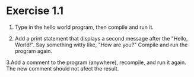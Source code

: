 # Exercise 1.1

1. Type in the hello world program, then compile and run it.

2. Add a print statement that displays a second message after the "Hello,
World!". Say something witty like, "How are you?" Compile and run
the program again.

3.Add a comment to the program (anywhere), recompile, and run it again.
The new comment should not afect the result.
